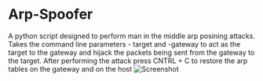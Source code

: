# Arp-Spoofer
A python script designed to perform man in the middle arp posining attacks. Takes the command line parameters - target and -gateway to act as the target to the gateway and hijack the packets being sent from the gateway to the target. After performing the attack press CNTRL + C to restore the arp tables on the gateway and on the host
![Screenshot](Arp_spoof.png)

